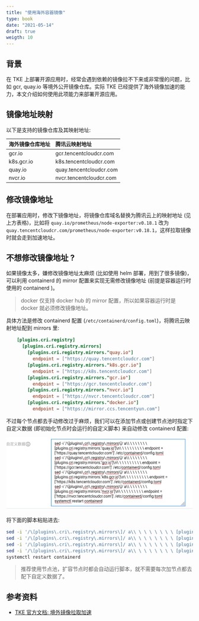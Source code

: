 ```yaml
---
title: "使用海外容器镜像"
type: book
date: "2021-05-14"
draft: true
weigth: 10
---
```


## 背景

在 TKE 上部署开源应用时，经常会遇到依赖的镜像拉不下来或非常慢的问题，比如 gcr, quay.io 等境外公开镜像仓库。实际 TKE 已经提供了海外镜像加速的能力，本文介绍如何使用此项能力来部署开源应用。

## 镜像地址映射

以下是支持的镜像仓库及其映射地址:

| 海外镜像仓库地址 | 腾讯云映射地址 |
|:----|:----|
| gcr.io | gcr.tencentcloudcr.com |
| k8s.gcr.io | k8s.tencentcloudcr.com |
| quay.io | quay.tencentcloudcr.com |
| nvcr.io | nvcr.tencentcloudcr.com |

## 修改镜像地址

在部署应用时，修改下镜像地址，将镜像仓库域名替换为腾讯云上的映射地址 (见上方表格)，比如将 `quay.io/prometheus/node-exporter:v0.18.1` 改为 `quay.tencentcloudcr.com/prometheus/node-exporter:v0.18.1`，这样拉取镜像时就会走到加速地址。

## 不想修改镜像地址 ?

如果镜像太多，嫌修改镜像地址太麻烦 (比如使用 helm 部署，用到了很多镜像)，可以利用 containerd 的 mirror 配置来实现无需修改镜像地址 (前提是容器运行时使用的 containerd )。 

> docker 仅支持 docker hub 的 mirror 配置，所以如果容器运行时是 docker 就必须修改镜像地址。

具体方法是修改 containerd 配置 (`/etc/containerd/config.toml`)，将腾讯云映射地址配到 mirrors 里:

```toml
    [plugins.cri.registry]
      [plugins.cri.registry.mirrors]
        [plugins.cri.registry.mirrors."quay.io"]
          endpoint = ["https://quay.tencentcloudcr.com"]
        [plugins.cri.registry.mirrors."k8s.gcr.io"]
          endpoint = ["https://k8s.tencentcloudcr.com"]
        [plugins.cri.registry.mirrors."gcr.io"]
          endpoint = ["https://gcr.tencentcloudcr.com"]
        [plugins.cri.registry.mirrors."nvcr.io"]
          endpoint = ["https://nvcr.tencentcloudcr.com"]
        [plugins.cri.registry.mirrors."docker.io"]
          endpoint = ["https://mirror.ccs.tencentyun.com"]
```

不过每个节点都去手动修改过于麻烦，我们可以在添加节点或创建节点池时指定下自定义数据 (即初始化节点时会运行的自定义脚本) 来自动修改 containerd 配置:

![](1.png)

将下面的脚本粘贴进去:

```bash
sed -i '/\[plugins\.cri\.registry\.mirrors\]/ a\\ \ \ \ \ \ \ \ [plugins.cri.registry.mirrors."quay.io"]\n\ \ \ \ \ \ \ \ \ \ endpoint = ["https://quay.tencentcloudcr.com"]' /etc/containerd/config.toml
sed -i '/\[plugins\.cri\.registry\.mirrors\]/ a\\ \ \ \ \ \ \ \ [plugins.cri.registry.mirrors."gcr.io"]\n\ \ \ \ \ \ \ \ \ \ endpoint = ["https://gcr.tencentcloudcr.com"]' /etc/containerd/config.toml
sed -i '/\[plugins\.cri\.registry\.mirrors\]/ a\\ \ \ \ \ \ \ \ [plugins.cri.registry.mirrors."k8s.gcr.io"]\n\ \ \ \ \ \ \ \ \ \ endpoint = ["https://k8s.tencentcloudcr.com"]' /etc/containerd/config.toml
sed -i '/\[plugins\.cri\.registry\.mirrors\]/ a\\ \ \ \ \ \ \ \ [plugins.cri.registry.mirrors."nvcr.io"]\n\ \ \ \ \ \ \ \ \ \ endpoint = ["https://nvcr.tencentcloudcr.com"]' /etc/containerd/config.toml
systemctl restart containerd
```
 
> 推荐使用节点池，扩容节点时都会自动运行脚本，就不需要每次加节点都去配下自定义数据了。

## 参考资料

* [TKE 官方文档: 境外镜像拉取加速](https://cloud.tencent.com/document/product/457/51237)
